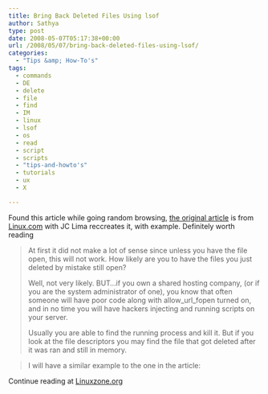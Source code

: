 ```yaml
---
title: Bring Back Deleted Files Using lsof
author: Sathya
type: post
date: 2008-05-07T05:17:38+00:00
url: /2008/05/07/bring-back-deleted-files-using-lsof/
categories:
  - "Tips &amp; How-To's"
tags:
  - commands
  - DE
  - delete
  - file
  - find
  - IM
  - linux
  - lsof
  - os
  - read
  - script
  - scripts
  - "tips-and-howto's"
  - tutorials
  - ux
  - X

---
```

Found this article while going random browsing, [the original article][1] is from [Linux.com][2] with JC Lima reccreates it, with example. Definitely worth reading

> At first it did not make a lot of sense since unless you have the file open, this will not work. How likely are you to have the files you just deleted by mistake still open?
> 
> Well, not very likely. BUT…if you own a shared hosting company, (or if you are the system administrator of one), you know that often someone will have poor code along with allow\_url\_fopen turned on, and in no time you will have hackers injecting and running scripts on your server.
> 
> Usually you are able to find the running process and kill it. But if you look at the file descriptors you may find the file that got deleted after it was ran and still in memory.

> I will have a similar example to the one in the article:

Continue reading at [Linuxzone.org][3]

 [1]: https://www.linux.com/articles/58142
 [2]: https://www.linux.com/
 [3]: https://www.linuxzone.org/?p=19
